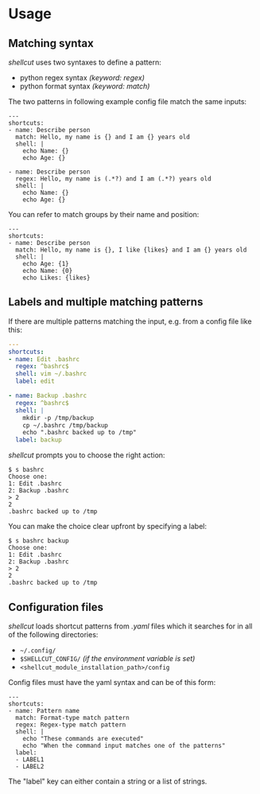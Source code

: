 # Usage
## Matching syntax

_shellcut_ uses two syntaxes to define a pattern:
* python regex syntax _(keyword: regex)_
* python format syntax _(keyword: match)_

The two patterns in following example config file match the same inputs:
```
---
shortcuts:
- name: Describe person
  match: Hello, my name is {} and I am {} years old
  shell: |
    echo Name: {}
    echo Age: {}

- name: Describe person
  regex: Hello, my name is (.*?) and I am (.*?) years old
  shell: |
    echo Name: {}
    echo Age: {}
```

You can refer to match groups by their name and position:
```
---
shortcuts:
- name: Describe person
  match: Hello, my name is {}, I like {likes} and I am {} years old
  shell: |
    echo Age: {1}
    echo Name: {0}
    echo Likes: {likes}
```

## Labels and multiple matching patterns

If there are multiple patterns matching the input, e.g. from a config file like this:
```yaml
---
shortcuts:
- name: Edit .bashrc
  regex: ^bashrc$
  shell: vim ~/.bashrc
  label: edit

- name: Backup .bashrc
  regex: ^bashrc$
  shell: |
    mkdir -p /tmp/backup
    cp ~/.bashrc /tmp/backup
    echo ".bashrc backed up to /tmp"
  label: backup
```
_shellcut_ prompts you to choose the right action:
```console
$ s bashrc
Choose one:
1: Edit .bashrc
2: Backup .bashrc
> 2
2
.bashrc backed up to /tmp
```

You can make the choice clear upfront by specifying a label:
```console
$ s bashrc backup
Choose one:
1: Edit .bashrc
2: Backup .bashrc
> 2
2
.bashrc backed up to /tmp
```

## Configuration files

_shellcut_ loads shortcut patterns from _.yaml_ files which it searches for in all of the following directories:
* `~/.config/`
* `$SHELLCUT_CONFIG/`  _(if the environment variable is set)_
* `<shellcut_module_installation_path>/config`

Config files must have the yaml syntax and can be of this form:

```
---
shortcuts:
- name: Pattern name
  match: Format-type match pattern
  regex: Regex-type match pattern
  shell: |
    echo "These commands are executed"
    echo "When the command input matches one of the patterns"
  label:
  - LABEL1
  - LABEL2
```

The "label" key can either contain a string or a list of strings.
